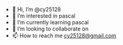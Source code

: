 - 👋 Hi, I’m @cy25128
- 👀 I’m interested in pascal
- 🌱 I’m currently learning pascal
- 💞️ I’m looking to collaborate on
- 📫 How to reach me cy25128@gmail.com

<!---
cy25128/cy25128 is a ✨ special ✨ repository because its `README.md` (this file) appears on your GitHub profile.
You can click the Preview link to take a look at your changes.
--->
